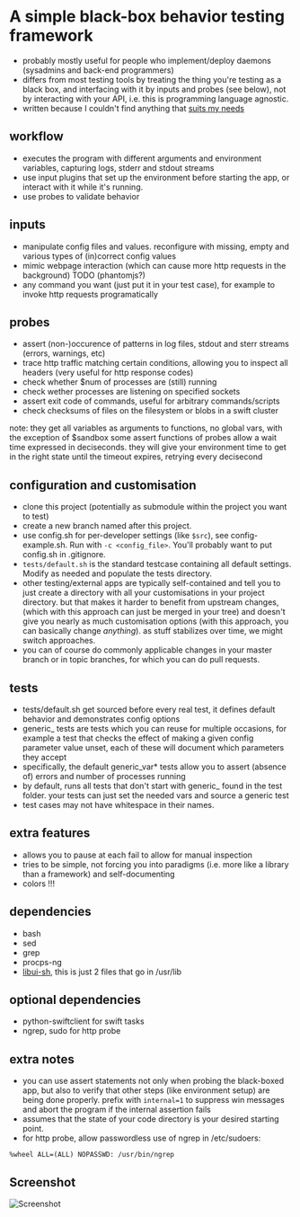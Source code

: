 # A simple black-box behavior testing framework #

* probably mostly useful for people who implement/deploy daemons (sysadmins and back-end programmers)
* differs from most testing tools by treating the thing you're testing as a black box, and interfacing with it by inputs and probes (see below),
  not by interacting with your API, i.e. this is programming language agnostic.
* written because I couldn't find anything that [suits my needs](http://stackoverflow.com/questions/11136464/black-box-behavior-testing-a-daemon-in-various-configurations)

## workflow ##

* executes the program with different arguments and environment variables, capturing logs, stderr and stdout streams
* use input plugins that set up the environment before starting the app, or interact with it while it's running.
* use probes to validate behavior

## inputs ##

* manipulate config files and values. reconfigure with missing, empty and various types of (in)correct config values
* mimic webpage interaction (which can cause more http requests in the background) TODO (phantomjs?)
* any command you want (just put it in your test case), for example to invoke http requests programatically

## probes ##

* assert (non-)occurence of patterns in log files, stdout and sterr streams (errors, warnings, etc)
* trace http traffic matching certain conditions, allowing you to inspect all headers (very useful for http response codes)
* check whether $num of processes are (still) running
* check wether processes are listening on specified sockets
* assert exit code of commands, useful for arbitrary commands/scripts
* check checksums of files on the filesystem or blobs in a swift cluster

note: they get all variables as arguments to functions, no global vars, with the exception of $sandbox
some assert functions of probes allow a wait time expressed in deciseconds.  they will give your environment time
to get in the right state until the timeout expires, retrying every decisecond

## configuration and customisation ##

* clone this project (potentially as submodule within the project you want to test)
* create a new branch named after this project.
* use config.sh for per-developer settings (like `$src`), see config-example.sh.  Run with `-c <config_file>`. You'll probably want to put config.sh in .gitignore.
* `tests/default.sh` is the standard testcase containing all default settings.  Modify as needed and populate the tests directory.
* other testing/external apps are typically self-contained and tell you to just create a directory with all your customisations in your project directory. but that makes it harder to benefit from upstream changes,
  (which with this approach can just be merged in your tree) and doesn't give you nearly as much customisation options (with this approach, you can basically change *anything*). as stuff stabilizes over time,
  we might switch approaches.
* you can of course do commonly applicable changes in your master branch or in topic branches, for which you can do pull requests.

## tests ##

* tests/default.sh get sourced before every real test, it defines default behavior and demonstrates config options
* generic_ tests are tests which you can reuse for multiple occasions,
  for example a test that checks the effect of making a given config parameter
  value unset, each of these will document which parameters they accept
* specifically, the default generic_var* tests allow you to assert (absence of) errors and number of processes running
* by default, runs all tests that don't start with generic_ found in the test folder.
  your tests can just set the needed vars and source a generic test
* test cases may not have whitespace in their names.

## extra features ##

* allows you to pause at each fail to allow for manual inspection
* tries to be simple, not forcing you into paradigms (i.e. more like a library than a framework) and self-documenting
* colors !!!


## dependencies ##

* bash
* sed
* grep
* procps-ng
* [libui-sh](https://github.com/Dieterbe/libui-sh), this is just 2 files that go in /usr/lib

## optional dependencies ##

* python-swiftclient for swift tasks
* ngrep, sudo for http probe

## extra notes ##

* you can use assert statements not only when probing the black-boxed app,
  but also to verify that other steps (like environment setup) are being
  done properly. prefix with `internal=1` to suppress win messages and abort the program
  if the internal assertion fails
* assumes that the state of your code directory is your desired starting point.
* for http probe, allow passwordless use of ngrep in /etc/sudoers:
```
%wheel ALL=(ALL) NOPASSWD: /usr/bin/ngrep
```

## Screenshot ##

![Screenshot](http://i.imgur.com/wACnn.png)
